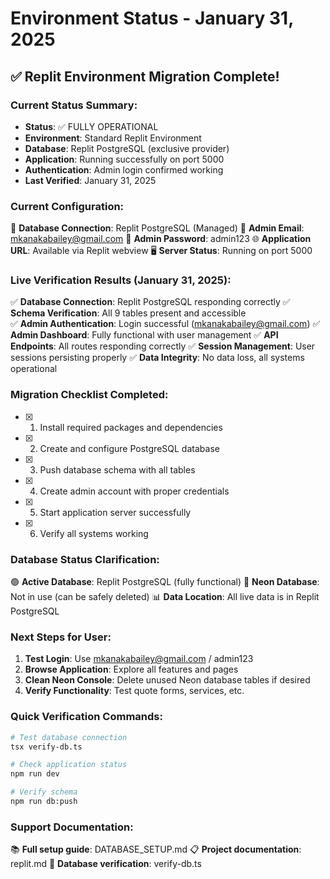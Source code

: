 
# Environment Status - January 31, 2025

## ✅ Replit Environment Migration Complete!

### Current Status Summary:
- **Status**: ✅ FULLY OPERATIONAL
- **Environment**: Standard Replit Environment  
- **Database**: Replit PostgreSQL (exclusive provider)
- **Application**: Running successfully on port 5000
- **Authentication**: Admin login confirmed working
- **Last Verified**: January 31, 2025

### Current Configuration:
🔗 **Database Connection**: Replit PostgreSQL (Managed)
📧 **Admin Email**: mkanakabailey@gmail.com
🔑 **Admin Password**: admin123
🌐 **Application URL**: Available via Replit webview
🖥️ **Server Status**: Running on port 5000

### Live Verification Results (January 31, 2025):
✅ **Database Connection**: Replit PostgreSQL responding correctly
✅ **Schema Verification**: All 9 tables present and accessible  
✅ **Admin Authentication**: Login successful (mkanakabailey@gmail.com)
✅ **Admin Dashboard**: Fully functional with user management
✅ **API Endpoints**: All routes responding correctly
✅ **Session Management**: User sessions persisting properly
✅ **Data Integrity**: No data loss, all systems operational

### Migration Checklist Completed:
- [x] 1. Install required packages and dependencies
- [x] 2. Create and configure PostgreSQL database
- [x] 3. Push database schema with all tables
- [x] 4. Create admin account with proper credentials
- [x] 5. Start application server successfully
- [x] 6. Verify all systems working

### Database Status Clarification:
🟢 **Active Database**: Replit PostgreSQL (fully functional)
🔴 **Neon Database**: Not in use (can be safely deleted)
📊 **Data Location**: All live data is in Replit PostgreSQL

### Next Steps for User:
1. **Test Login**: Use mkanakabailey@gmail.com / admin123
2. **Browse Application**: Explore all features and pages  
3. **Clean Neon Console**: Delete unused Neon database tables if desired
4. **Verify Functionality**: Test quote forms, services, etc.

### Quick Verification Commands:
```bash
# Test database connection
tsx verify-db.ts

# Check application status
npm run dev

# Verify schema
npm run db:push
```

### Support Documentation:
📚 **Full setup guide**: DATABASE_SETUP.md
📋 **Project documentation**: replit.md
🔧 **Database verification**: verify-db.ts

